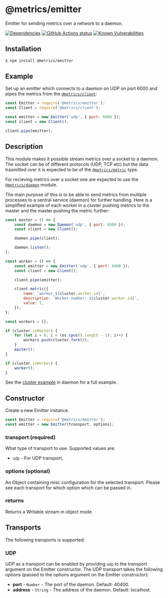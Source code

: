 # @metrics/emitter

Emitter for sending metrics over a network to a daemon.

[![Dependencies](https://img.shields.io/david/metrics-js/emitter.svg)](https://david-dm.org/metrics-js/emitter)
[![GitHub Actions status](https://github.com/metrics-js/emitter/workflows/Run%20Lint%20and%20Tests/badge.svg)](https://github.com/metrics-js/emitter/actions?query=workflow%3A%22Run+Lint+and+Tests%22)
[![Known Vulnerabilities](https://snyk.io/test/github/metrics-js/emitter/badge.svg?targetFile=package.json)](https://snyk.io/test/github/metrics-js/emitter?targetFile=package.json)

## Installation

```bash
$ npm install @metrics/emitter
```

## Example

Set up an emitter which connects to a daemon on UDP on port 6000 and  pipes the metrics from the [`@metrics/client`](https://github.com/metrics-js/client):

```js
const Emitter = require('@metrics/emitter');
const Client = require('@metrics/client');

const emitter = new Emitter('udp', { port: 6000 });
const client = new Client();

client.pipe(emitter);
```

## Description

This module makes it possible stream metrics over a socket to a daemon. The socket can
be of different protocols (UDP, TCP etc) but the data trasmitted over it is expected to be of
the [`@metrics/metric`](https://github.com/metrics-js/metric) type.

For recieving metrics over a socket one are expected to use the [`@metrics/daemon`](https://github.com/metrics-js/daemon) module.

The main purpose of this is to be able to send metrics from multiple processes to a sentral
service (daemon) for further handling. Here is a simplified example of each worker in a
cluster pushing metrics to the master and the master pushing the metric further:

```js
const master = () => {
    const daemon = new Daemon('udp', { port: 6000 });
    const client = new Client();

    daemon.pipe(client);

    daemon.listen();
};

const worker = () => {
    const emitter = new Emitter('udp', { port: 6000 });
    const client = new Client();

    client.pipe(emitter);

    client.metric({
        name: `worker_${cluster.worker.id}`,
        description: `Worker number: ${cluster.worker.id}`,
        value: 1,
    });
};

const workers = [];

if (cluster.isMaster) {
    for (let i = 0; i < (os.cpus().length - 1); i++) {
        workers.push(cluster.fork());
    }
    master();
}

if (cluster.isWorker) {
    worker();
}
```

See the [cluster example](https://github.com/metrics-js/daemon/tree/master/example/cluster.js)
in daemon for a full example.

## Constructor

Create a new Emitter instance.

```js
const Emitter = require('@metrics/emitter');
const emitter = new Emitter(transport, options);
```

### transport (required)

What type of transport to use. Supported values are:

 * `udp` - For UDP transport.

### options (optional)

An Object containing misc configuration for the selected transport. Please see each
transport for which option which can be passed in.

### returns

Returns a Writable stream in object mode.

## Transports

The following transports is supported:

### UDP

UDP as a transport can be enabled by providing `udp` to the transport argument on the
Emitter constructor. The UDP transport takes the following options (passed to the options
argument on the Emitter constructor):

 * **port** - `Number` - The port of the daemon. Default: 40400.
 * **address** - `String` - The address of the daemon. Default: localhost.
